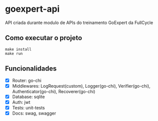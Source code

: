 # goexpert-api
API criada durante modulo de APIs do treinamento GoExpert da FullCycle



## Como executar o projeto
``` shell
make install
make run
```



## Funcionalidades
- [x] Router: go-chi
- [x] Middlewares: LogRequest(custom), Logger(go-chi), Verifier(go-chi), Authenticator(go-chi), Recoverer(go-chi)
- [x] Database: sqlite
- [x] Auth: jwt
- [x] Tests: unit-tests
- [x] Docs: swag, swagger
